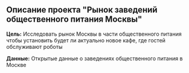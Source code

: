 ## Описание проекта "Рынок заведений общественного питания Москвы"

**Цель:** Исследовать рынок Москвы в части общественного питания чтобы установить будет ли актуально новое кафе, где гостей обслуживают роботы

**Данные:** Открытые данные о заведениях общественного питания в Москве
